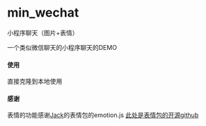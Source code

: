 # min_wechat
小程序聊天（图片+表情）


一个类似微信聊天的小程序聊天的DEMO

#### 使用
直接克隆到本地使用

#### 感谢
表情的功能感谢[Jack](https://github.com/jackzhum/miniprogram-emotion)的表情包的emotion.js
[此处是表情包的开源github](https://github.com/jackzhum/miniprogram-emotion)
